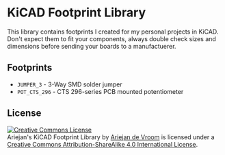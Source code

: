 # KiCAD Footprint Library

This library contains footprints I created for my personal projects 
in KiCAD. Don't expect them to fit your components, always double 
check sizes and dimensions before sending your boards to a manufactuerer.

## Footprints

 * `JUMPER_3` - 3-Way SMD solder jumper
 * `POT_CTS_296` - CTS 296-series PCB mounted potentiometer

## License

<a rel="license" href="http://creativecommons.org/licenses/by-sa/4.0/"><img alt="Creative Commons License" style="border-width:0" src="https://i.creativecommons.org/l/by-sa/4.0/88x31.png" /></a><br /><span xmlns:dct="http://purl.org/dc/terms/" property="dct:title">Ariejan's KiCAD Footprint Library</span> by <a xmlns:cc="http://creativecommons.org/ns#" href="https://ariejan.net" property="cc:attributionName" rel="cc:attributionURL">Ariejan de Vroom</a> is licensed under a <a rel="license" href="http://creativecommons.org/licenses/by-sa/4.0/">Creative Commons Attribution-ShareAlike 4.0 International License</a>.
